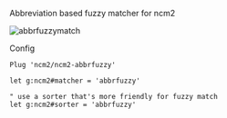 Abbreviation based fuzzy matcher for ncm2

![abbrfuzzymatch](https://user-images.githubusercontent.com/4538941/42287336-84c4ba36-7fe8-11e8-8bca-e5ebe01eb672.png)

Config

```vim
Plug 'ncm2/ncm2-abbrfuzzy'

let g:ncm2#matcher = 'abbrfuzzy'

" use a sorter that's more friendly for fuzzy match
let g:ncm2#sorter = 'abbrfuzzy'
```
